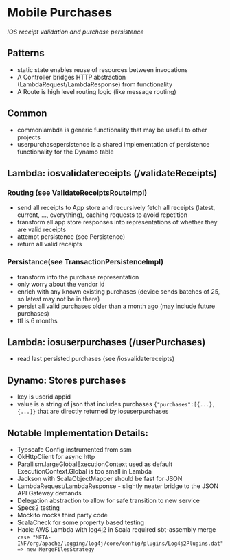 # Mobile Purchases
_IOS receipt validation and purchase persistence_

## Patterns
* static state enables reuse of resources between invocations
* A Controller bridges HTTP abstraction (LambdaRequest/LambdaResponse) from functionality
* A Route is high level routing logic (like message routing)
 
## Common
* commonlambda is generic functionality that may be useful to other projects
* userpurchasepersistence is a shared implementation of persistence functionality for the Dynamo table
 
## Lambda: iosvalidatereceipts (/validateReceipts)
### Routing (see ValidateReceiptsRouteImpl)
* send all receipts to App store and recursively fetch all receipts (latest, current, ..., everything), caching requests to avoid repetition
* transform all app store responses into representations of whether they are valid receipts
* attempt persistence (see Persistence)
* return all valid receipts

### Persistance(see TransactionPersistenceImpl)
* transform into the purchase representation
* only worry about the vendor id
* enrich with any known existing purchases (device sends batches of 25, so latest may not be in there)
* persist all valid purchases older than a month ago (may include future purchases)
* ttl is 6 months

## Lambda: iosuserpurchases (/userPurchases)
* read last persisted purchases (see /iosvalidatereceipts)

## Dynamo: Stores purchases
* key is userid:appid
* value is a string of json that includes purchases `{"purchases":[{...}, {...]}` that are directly returned by iosuserpurchases

## Notable Implementation Details:
* Typseafe Config instrumented from ssm
* OkHttpClient for async http
* Parallism.largeGlobalExecutionContext used as default ExecutionContext.Global is too small in Lambda
* Jackson with ScalaObjectMapper should be fast for JSON
* LambdaRequest/LambdaResponse - slightly neater bridge to the JSON API Gateway demands
* Delegation abstraction to allow for safe transition to new service
* Specs2 testing
* Mockito mocks third party code
* ScalaCheck for some property based testing
* Hack: AWS Lambda with log4j2 in Scala required sbt-assembly merge  ```case "META-INF/org/apache/logging/log4j/core/config/plugins/Log4j2Plugins.dat" => new MergeFilesStrategy``` 

